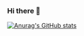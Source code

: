 ### Hi there 👋
[![Anurag's GitHub stats](https://github-readme-stats.vercel.app/api?username=Jye10032&rank_icon=false&&theme=transparent)](https://github.com/anuraghazra/github-readme-stats)

<!--
**Jye10032/Jye10032** is a ✨ _special_ ✨ repository because its `README.md` (this file) appears on your GitHub profile.

Here are some ideas to get you started:

- 🔭 I’m currently working on ...
- 🌱 I’m currently learning ...
- 👯 I’m looking to collaborate on ...
- 🤔 I’m looking for help with ...
- 💬 Ask me about ...
- 📫 How to reach me: ...
- 😄 Pronouns: ...
- ⚡ Fun fact: ...
-->
